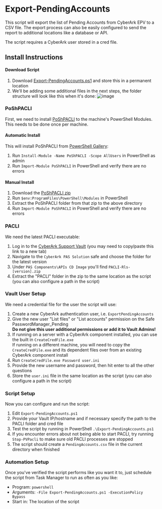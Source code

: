 # Export-PendingAccounts
This script will export the list of Pending Accounts from CyberArk EPV to a CSV file. The export process can also be easily configured to send the report to additional locations like a database or API.

The script requires a CyberArk user stored in a cred file. 

## Install Instructions

#### Download Script
1. Download [Export-PendingAccounts.ps1](https://raw.githubusercontent.com/T3hUb3rK1tten/Export-PendingAccounts/master/Export-PendingAccounts.ps1) and store this in a permanent location
2. We'll be adding some additional files in the next steps, the folder structure will look like this when it's done:
![image](https://user-images.githubusercontent.com/566438/62514192-f110b380-b80d-11e9-8ef3-f77497ae5ce5.png)

### PoShPACLI
First, we need to install [PoShPACLI](https://github.com/pspete/PoShPACLI/) to the machine's PowerShell Modules. This needs to be done once per machine.

#### Automatic Install
This will install PoShPACLI from [PowerShell Gallery](https://www.powershellgallery.com/packages/PoShPACLI/):
1. Run `Install-Module -Name PoShPACLI -Scope AllUsers` in PowerShell as admin
2. Run `Import-Module PoShPACLI` in PowerShell and verify there are no errors

#### Manual Install
1. Download the [PoShPACLI zip](https://github.com/pspete/PoShPACLI/archive/master.zip)
2. Run `$env:ProgramFiles\PowerShell\Modules` in PowerShell
3. Extract the PoShPACLI folder from that zip to the above directory
4. Run `Import-Module PoShPACLI` in PowerShell and verify there are no errors

### PACLI
We need the latest PACLI executable:
1. Log in to the [CyberArk Support Vault](https://support.cyberark.com) (you may need to copy/paste this link to a new tab)
2. Navigate to the `CyberArk PAS Solution` safe and choose the folder for the latest version 
3. Under `PAS Components\APIs CD Image` you'll find `PACLI-Rls-[version].zip`
4. Extract the "PACLI" folder in the zip to the same location as the script (you can also configure a path in the script)

### Vault User Setup
We need a credential file for the user the script will use:
1. Create a new CyberArk authentication user, i.e. `ExportPendingAccounts`
2. Give the new user "List files" or "List accounts" permission on the Safe PasswordManager_Pending  
**Do not give this user additional permissions or add it to Vault Admins!**
3. If running on a server with a CyberArk component installed, you can use the built in `CreateCredFile.exe`  
If running on a different machine, you will need to copy the `CreateCredFile.exe` and its dependent files over from an existing CyberArk component install
4. Run `CreateCredFile.exe Password user.ini`
5. Provide the new username and password, then hit enter to all the other questions
6. Store the `user.ini` file in the same location as the script (you can also configure a path in the script)

### Script Setup
Now you can configure and run the script:
1. Edit `Export-PendingAccounts.ps1`
1. Provide your Vault IP/hostname and if necessary specify the path to the PACLI folder and cred file
4. Test the script by running in PowerShell `.\Export-PendingAccounts.ps1`
5. If you encounter errors about not being able to start PACLI, try running `Stop-PVPacli` to make sure old PACLI processes are stopped
6. The script should create a `PendingAccounts.csv` file in the current directory when finished

### Automation Setup
Once you've verified the script performs like you want it to, just schedule the script from Task Manager to run as often as you like:
- Program: `powershell`
- Arguments: `-File Export-PendingAccounts.ps1 -ExecutionPolicy Bypass`
- Start in: The location of the script
